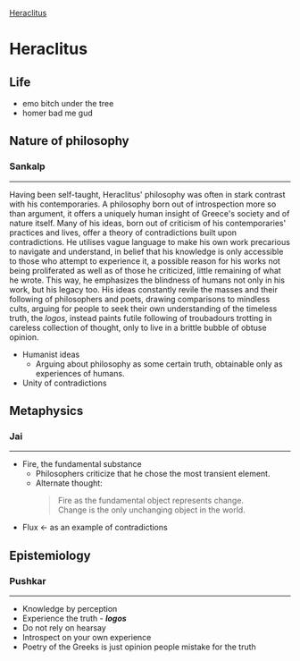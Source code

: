 [Heraclitus](https://plato.stanford.edu/entries/heraclitus/)

# Heraclitus

## Life 

- emo bitch under the tree
- homer bad me gud

## Nature of philosophy

### Sankalp

---

Having been self-taught, Heraclitus' philosophy was often in stark 
contrast with his contemporaries. A philosophy born out of
introspection more so than argument, it offers a uniquely human 
insight of Greece's society and of nature itself. Many of his ideas,
born out of criticism of his contemporaries' practices and 
lives, offer a theory of contradictions built upon contradictions.
He utilises vague language to make his own work precarious to 
navigate and understand, in belief that his knowledge is only
accessible to those who attempt to experience it, a possible reason 
for his works not being proliferated as well as of those he criticized,
little remaining of what he wrote. This way, he emphasizes the
blindness of humans not only in his work, but his legacy too.
His ideas constantly revile the masses and their following of 
philosophers and poets, drawing comparisons to mindless cults, arguing
for people to seek their own understanding of the timeless truth, the
*logos*, instead paints futile following of troubadours trotting in careless
collection of thought, only to live in a brittle bubble of obtuse opinion.


- Humanist ideas
  - Arguing about philosophy as some certain truth, obtainable only as experiences of humans.
- Unity of contradictions

## Metaphysics

### Jai

---

- Fire, the fundamental substance
  - Philosophers criticize that he chose the most transient element.
  - Alternate thought: 
    > Fire as the fundamental object represents change.\
    > Change is the only unchanging object in the world.
- Flux <- as an example of contradictions

## Epistemiology

### Pushkar

---

- Knowledge by perception
- Experience the truth - ***logos***
- Do not rely on hearsay
- Introspect on your own experience
- Poetry of the Greeks is just opinion people mistake for the truth

